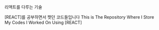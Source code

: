 리액트를 다루는 기술

[REACT]를 공부하면서 짯던 코드들입니다
This is The Repository Where I Store My Codes I Worked On Using [REACT]
